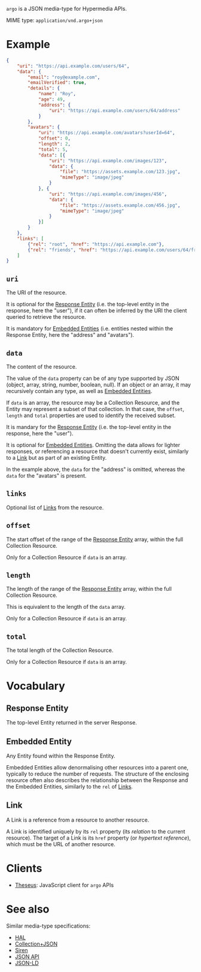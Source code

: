 `argo` is a JSON media-type for Hypermedia APIs.

MIME type: `application/vnd.argo+json`

# Example

``` json
{
    "uri": "https://api.example.com/users/64",
    "data": {
        "email": "roy@example.com",
        "emailVerified": true,
        "details": {
            "name": "Roy",
            "age": 49,
            "address": {
                "uri": "https://api.example.com/users/64/address"
            }
        },
        "avatars": {
            "uri": "https://api.example.com/avatars?userId=64",
            "offset": 0,
            "length": 2,
            "total": 5,
            "data": [{
                "uri": "https://api.example.com/images/123",
                "data": {
                    "file": "https://assets.example.com/123.jpg",
                    "mimeType": "image/jpeg"
                }
            }, {
                "uri": "https://api.example.com/images/456",
                "data": {
                    "file": "https://assets.example.com/456.jpg",
                    "mimeType": "image/jpeg"
                }
            }]
        }
    },
    "links": [
        {"rel": "root", "href": "https://api.example.com"},
        {"rel": "friends", "href": "https://api.example.com/users/64/friends"}
    ]
}
```

## `uri`

The URI of the resource.

It is optional for the [Response Entity](#response-entity) (i.e. the
top-level entity in the response, here the "user"), if it can often be
inferred by the URI the client queried to retrieve the resource.

It is mandatory for [Embedded Entities](#embedded-entity)
(i.e. entities nested within the Response Entity, here the "address"
and "avatars").

## `data`

The content of the resource.

The value of the `data` property can be of any type supported by JSON
(object, array, string, number, boolean, null).  If an object or an
array, it may recursively contain any type, as well as
[Embedded Entities](#embedded-entity).

If `data` is an array, the resource may be a Collection Resource, and
the Entity may represent a subset of that collection. In that case,
the `offset`, `length` and `total` properties are used to identify the
received subset.

It is mandary for the [Response Entity](#response-entity) (i.e. the
top-level entity in the response, here the "user").

It is optional for [Embedded Entities](#embedded-entity).  Omitting
the data allows for lighter responses, or referencing a resource that
doesn't currently exist, similarly to a [Link](#link) but as part of an
existing Entity.

In the example above, the `data` for the "address" is omitted, whereas
the `data` for the "avatars" is present.

## `links`

Optional list of [Links](#link) from the resource.


## `offset`

The start offset of the range of the
[Response Entity](#response-entity) array, within the full Collection
Resource.

Only for a Collection Resource if `data` is an array.

## `length`

The length of the range of the [Response Entity](#response-entity)
array, within the full Collection Resource.

This is equivalent to the length of the `data` array.

Only for a Collection Resource if `data` is an array.

## `total`

The total length of the Collection Resource.

Only for a Collection Resource if `data` is an array.


# Vocabulary

## Response Entity

The top-level Entity returned in the server Response.

## Embedded Entity

Any Entity found within the Response Entity.

Embedded Entities allow denormalising other resources into a parent
one, typically to reduce the number of requests.  The structure of the
enclosing resource often also describes the relationship between the
Response and the Embedded Entities, similarly to the `rel` of [Links](#link).

## Link

A Link is a reference from a resource to another resource.

A Link is identified uniquely by its `rel` property (its *relation* to
the current resource).  The target of a Link is its `href` property
(or *hypertext reference*), which must be the URL of another resource.


# Clients

- [Theseus](https://github.com/argo-rest/theseus): JavaScript client for `argo` APIs


# See also

Similar media-type specifications:

- [HAL](http://stateless.co/hal_specification.html)
- [Collection+JSON](http://amundsen.com/media-types/collection/)
- [Siren](https://github.com/kevinswiber/siren)
- [JSON API](http://jsonapi.org/)
- [JSON-LD](http://json-ld.org/)
